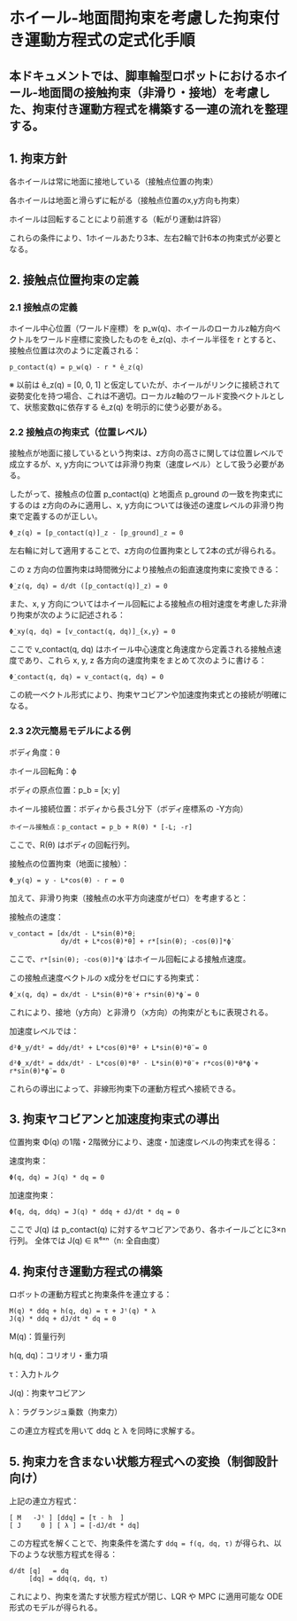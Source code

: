 # ホイール-地面間拘束を考慮した拘束付き運動方程式の定式化手順

## 本ドキュメントでは、脚車輪型ロボットにおけるホイール-地面間の接触拘束（非滑り・接地）を考慮した、拘束付き運動方程式を構築する一連の流れを整理する。

## 1. 拘束方針

各ホイールは常に地面に接地している（接触点位置の拘束）

各ホイールは地面と滑らずに転がる（接触点位置のx,y方向も拘束）

ホイールは回転することにより前進する（転がり運動は許容）

これらの条件により、1ホイールあたり3本、左右2輪で計6本の拘束式が必要となる。

## 2. 接触点位置拘束の定義

### 2.1 接触点の定義

ホイール中心位置（ワールド座標）を p_w(q)、ホイールのローカルz軸方向ベクトルをワールド座標に変換したものを ê_z(q)、ホイール半径を r とすると、接触点位置は次のように定義される：

```
p_contact(q) = p_w(q) - r * ê_z(q)
```

※ 以前は ê_z(q) = [0, 0, 1] と仮定していたが、ホイールがリンクに接続されて姿勢変化を持つ場合、これは不適切。ローカルz軸のワールド変換ベクトルとして、状態変数qに依存する ê_z(q) を明示的に使う必要がある。

### 2.2 接触点の拘束式（位置レベル）

接触点が地面に接しているという拘束は、z方向の高さに関しては位置レベルで成立するが、x, y方向については非滑り拘束（速度レベル）として扱う必要がある。

したがって、接触点の位置 p_contact(q) と地面点 p_ground の一致を拘束式にするのは z方向のみに適用し、x, y方向については後述の速度レベルの非滑り拘束で定義するのが正しい。

```
Φ_z(q) = [p_contact(q)]_z - [p_ground]_z = 0
```

左右輪に対して適用することで、z方向の位置拘束として2本の式が得られる。

この z 方向の位置拘束は時間微分により接触点の鉛直速度拘束に変換できる：

```
Φ̇_z(q, dq) = d/dt ([p_contact(q)]_z) = 0
```

また、x, y 方向についてはホイール回転による接触点の相対速度を考慮した非滑り拘束が次のように記述される：

```
Φ̇_xy(q, dq) = [v_contact(q, dq)]_{x,y} = 0
```

ここで v_contact(q, dq) はホイール中心速度と角速度から定義される接触点速度であり、これら x, y, z 各方向の速度拘束をまとめて次のように書ける：

```
Φ̇_contact(q, dq) = v_contact(q, dq) = 0
```

この統一ベクトル形式により、拘束ヤコビアンや加速度拘束式との接続が明確になる。



### 2.3 2次元簡易モデルによる例

ボディ角度：θ

ホイール回転角：ϕ

ボディの原点位置：p_b = [x; y]

ホイール接続位置：ボディから長さL分下（ボディ座標系の -Y方向）

```
ホイール接触点：p_contact = p_b + R(θ) * [-L; -r]
```

ここで、R(θ) はボディの回転行列。

接触点の位置拘束（地面に接触）：

```
Φ_y(q) = y - L*cos(θ) - r = 0
```

加えて、非滑り拘束（接触点の水平方向速度がゼロ）を考慮すると：

接触点の速度：

```
v_contact = [dx/dt - L*sin(θ)*θ̇;
             dy/dt + L*cos(θ)*θ̇] + r*[sin(θ); -cos(θ)]*ϕ̇
```

ここで、```r*[sin(θ); -cos(θ)]*ϕ̇ ```はホイール回転による接触点速度。

この接触点速度ベクトルの x成分をゼロにする拘束式：

```
Φ̇_x(q, dq) = dx/dt - L*sin(θ)*θ̇ + r*sin(θ)*ϕ̇ = 0
```

これにより、接地（y方向）と非滑り（x方向）の拘束がともに表現される。

加速度レベルでは：

```
d²Φ_y/dt² = ddy/dt² + L*cos(θ)*θ̇² + L*sin(θ)*θ̈ = 0

d²Φ_x/dt² = ddx/dt² - L*cos(θ)*θ̇² - L*sin(θ)*θ̈ + r*cos(θ)*θ̇*ϕ̇ + r*sin(θ)*ϕ̈ = 0
```

これらの導出によって、非線形拘束下の運動方程式へ接続できる。


## 3. 拘束ヤコビアンと加速度拘束式の導出

位置拘束 Φ(q) の1階・2階微分により、速度・加速度レベルの拘束式を得る：

速度拘束：

```
Φ̇(q, dq) = J(q) * dq = 0
```

加速度拘束：

```
Φ̈(q, dq, ddq) = J(q) * ddq + dJ/dt * dq = 0
```

ここで J(q) は p_contact(q) に対するヤコビアンであり、各ホイールごとに3×n行列。
全体では J(q) ∈ ℝ⁶ˣⁿ（n: 全自由度）

## 4. 拘束付き運動方程式の構築

ロボットの運動方程式と拘束条件を連立する：

```
M(q) * ddq + h(q, dq) = τ + Jᵗ(q) * λ
J(q) * ddq + dJ/dt * dq = 0
```

M(q)：質量行列

h(q, dq)：コリオリ・重力項

τ：入力トルク

J(q)：拘束ヤコビアン

λ：ラグランジュ乗数（拘束力）

この連立方程式を用いて ddq と λ を同時に求解する。

## 5. 拘束力を含まない状態方程式への変換（制御設計向け）

上記の連立方程式：

```
[ M   -Jᵗ ] [ddq] = [τ - h  ]
[ J     0 ] [ λ ] = [-dJ/dt * dq]
```

この方程式を解くことで、拘束条件を満たす ```ddq = f(q, dq, τ)``` が得られ、以下のような状態方程式を得る：

```
d/dt [q]   = dq
     [dq] = ddq(q, dq, τ)
```

これにより、拘束を満たす状態方程式が閉じ、LQR や MPC に適用可能な ODE 形式のモデルが得られる。